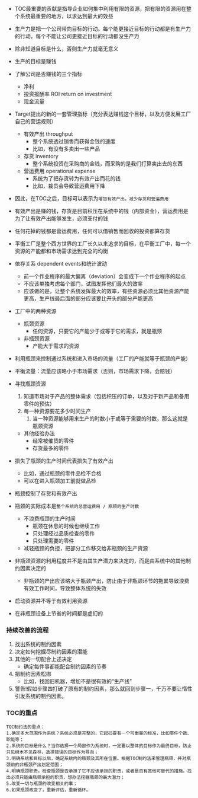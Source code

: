 * TOC最重要的贡献是指导企业如何集中利用有限的资源，把有限的资源用在整个系统最重要的地方，以求达到最大的效益

* 生产力是把一个公司带向目标的行动。每个能更接近目标的行动都是有生产力的行动，每个不能让公司更接近目标的行动都没生产力

* 除非知道目标是什么，否则生产力就毫无意义

* 生产的目标是赚钱

* 了解公司是否赚钱的三个指标
  * 净利
  * 投资报酬率 ROI return on investment
  * 现金流量
  
* Target提出的新的一套管理指标（充分表达赚钱这个目标，以及方便发展工厂自己的营运规则）
  * 有效产出 throughput
    * 整个系统透过销售而获得金钱的速度
    * 比如，有没有多卖出一些产品
  * 存货 inventory
    * 整个系统投资在采购商的金钱，而采购的是我们打算卖出去的东西
  * 营运费用 operational expense
    * 系统为了把存货转为有效产出而花的钱
    * 比如，裁员会导致营运费用下降
  
* 因此，在TOC之后，目标可以表示为`增加有效产出，减少存货和营运费用`

* 有效产出是赚的钱，存货是目前积压在系统中的钱（内部资金），营运费用是为了让有效产出能够发生，必须支付的钱

* 任何花掉的钱都是营运费用，任何可以借销售而回收的投资都算存货

* 平衡工厂是整个西方世界的工厂长久以来追求的目标，在平衡工厂中，每一个资源的产能都和市场需求达到完全的均衡

* 依存关系 dependent events和统计波动

  * 前一个作业程序的最大偏离（deviation）会变成下一个作业程序的起点
  * 不应该单独考虑每个部门，试图发挥他们最大的效率
  * 应该做的是，让整个系统发挥最大的效率，有些资源必须比其他资源产能更高，生产线最后面的部分应该要比开头的部分产能更高

* 工厂中的两种资源

  * 瓶颈资源
    * 任何资源，只要它的产能少于或等于它的需求，就是瓶颈
  * 非瓶颈资源
    * 产能大于需求的资源

* 利用瓶颈来控制通过系统和进入市场的流量（工厂的产能就等于瓶颈的产能）

* 平衡流量：流量应该略小于市场需求（否则，市场需求下降，会赔钱）

* 寻找瓶颈资源

  1. 知道市场对于产品的整体需求（包括积压的订单，以及对于新产品和备用零件的预估）
  2. 每一种资源要花多少时间生产
     1. 当一种资源能够用来生产的时数小于或等于需要的时数，那么这就是瓶颈资源

  * 其他经验办法
    * 经常被催货的零件
    * 存货最多的零件

* 损失了瓶颈的生产时间代表损失了有效产出

  * 比如，通过瓶颈的零件品检不合格
  * 可以在进入瓶颈加工前就做品检

* 瓶颈控制了存货和有效产出

* 瓶颈的实际成本是`整个系统的总营运费用 / 瓶颈的生产时数`

  * 不浪费瓶颈的生产时间
    * 瓶颈在休息的时候也继续工作
    * 只处理经过品质检查的零件
    * 只处理需要的零件
  * 减轻瓶颈的负担，把部分工作移交给非瓶颈的生产资源

* 非瓶颈资源的利用程度并不是由其生产潜力来决定的，而是由系统中的其他制约因素决定的

  * 非瓶颈的产出应该略大于瓶颈产出，防止由于非瓶颈环节的拖累导致浪费有效工作时间，导致整体系统的失效

* 启动资源并不等于有效利用资源

* 在非瓶颈设备上节省的时间都是虚幻的



### 持续改善的流程

1. 找出系统的制约因素
2. 决定如何挖掘尽制约因素的潜能
3. 其他的一切配合上述决定
   * 确定每件事都能配合制约因素的节奏
4. 把制约因素松绑
   * 比如，找回旧机器，增加不是很有效的“生产线”
5. 警告!假如步骤四打破了原有的制约因素，那么就回到步骤⼀，千万不要让惰性引发系统的制约因素。





### TOC的重点

```
TOC制约法的重点：
1.确定多大范围作为系统？系统必须是完整的，它起码要有一个可衡量的标准，比如零件个数、职能等；
2.系统的目标是什么？当你选择一个局部作为系统时，一定要以整体的目标作为最终目标，防止只见树木不见森林，选择错误的目标作为导向；
3.明确系统和目标以后，确定系统内的瓶颈及其所在位置。根据TOC制约法来管理瓶颈，并对瓶颈前的非瓶颈产出划定范围；
4.明确瓶颈职责。检查瓶颈是否承担了它不应该承担的职责，或者是否有其他可替代的措施。找出必须只能由瓶颈承担的职责，想办法挖掘瓶颈的最大潜力；
5.改变一切与瓶颈的改变相关的事；
6.如果瓶颈改变了，重新评估，重新循环。
```


